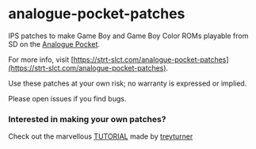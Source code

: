 # analogue-pocket-patches

IPS patches to make Game Boy and Game Boy Color ROMs playable from SD on the [Analogue Pocket](https://www.analogue.co/pocket).

For more info, visit [https://strt-slct.com/analogue-pocket-patches](https://strt-slct.com/analogue-pocket-patches).

Use these patches at your own risk; no warranty is expressed or implied.

Please open issues if you find bugs.

### Interested in making your own patches? 
Check out the marvellous [TUTORIAL](https://github.com/treyturner/analogue-pocket-patches/blob/main/TUTORIAL.md) made by [treyturner](https://github.com/treyturner)

